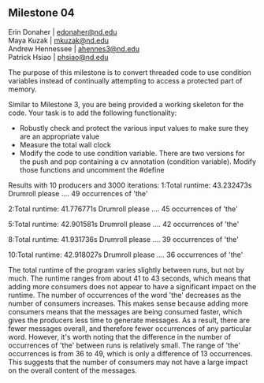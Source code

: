 ## Milestone 04
Erin Donaher | edonaher@nd.edu  
Maya Kuzak | mkuzak@nd.edu  
Andrew Hennessee | ahennes3@nd.edu  
Patrick Hsiao | phsiao@nd.edu

The purpose of this milestone is to convert threaded code to use condition variables instead of
continually attempting to access a protected part of memory.

Similar to Milestone 3, you are being provided a working skeleton for the code. Your task is to
add the following functionality:
- Robustly check and protect the various input values to make sure they are an appropriate
value
- Measure the total wall clock
- Modify the code to use condition variable. There are two versions for the push and pop
containing a cv annotation (condition variable). Modify those functions and uncomment
the #define


Results with 10 producers and 3000 iterations:
1:Total runtime: 43.232473s
  Drumroll please .... 49 occurrences of 'the'
  
2:Total runtime: 41.776771s
  Drumroll please .... 45 occurrences of 'the'

5:Total runtime: 42.901581s
  Drumroll please .... 42 occurrences of 'the'

8:Total runtime: 41.931736s
  Drumroll please .... 39 occurrences of 'the'

10:Total runtime: 42.918027s
  Drumroll please .... 36 occurrences of 'the'
  

The total runtime of the program varies slightly between runs, but not by much. The runtime ranges from about 41 to 43 seconds, which means that adding more consumers does not appear to have a significant impact on the runtime. The number of occurrences of the word 'the' decreases as the number of consumers increases. This makes sense because adding more consumers means that the messages are being consumed faster, which gives the producers less time to generate messages. As a result, there are fewer messages overall, and therefore fewer occurrences of any particular word. However, it's worth noting that the difference in the number of occurrences of 'the' between runs is relatively small. The range of 'the' occurrences is from 36 to 49, which is only a difference of 13 occurrences. This suggests that the number of consumers may not have a large impact on the overall content of the messages.
